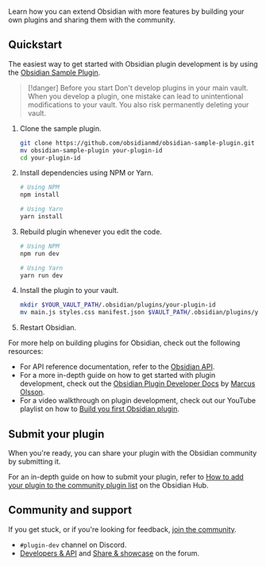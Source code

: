 Learn how you can extend Obsidian with more features by building your own plugins and sharing them with the community.

## Quickstart

The easiest way to get started with Obsidian plugin development is by using the [Obsidian Sample Plugin](https://github.com/obsidianmd/obsidian-sample-plugin).

> [!danger] Before you start
> Don't develop plugins in your main vault. When you develop a plugin, one mistake can lead to unintentional modifications to your vault. You also risk permanently deleting your vault.

1. Clone the sample plugin.

   ```bash
   git clone https://github.com/obsidianmd/obsidian-sample-plugin.git
   mv obsidian-sample-plugin your-plugin-id
   cd your-plugin-id
   ```

1. Install dependencies using NPM or Yarn.

   ```bash
   # Using NPM
   npm install

   # Using Yarn
   yarn install
   ```

1. Rebuild plugin whenever you edit the code.

   ```bash
   # Using NPM
   npm run dev

   # Using Yarn
   yarn run dev
   ```

1. Install the plugin to your vault.

   ```bash
   mkdir $YOUR_VAULT_PATH/.obsidian/plugins/your-plugin-id
   mv main.js styles.css manifest.json $VAULT_PATH/.obsidian/plugins/your-plugin-id
   ```

1. Restart Obsidian.

For more help on building plugins for Obsidian, check out the following resources:

- For API reference documentation, refer to the [Obsidian API](https://github.com/obsidianmd/obsidian-api).
- For a more in-depth guide on how to get started with plugin development, check out the [Obsidian Plugin Developer Docs](https://marcus.se.net/obsidian-plugin-docs) by [Marcus Olsson](https://marcus.se.net).
- For a video walkthrough on plugin development, check out our YouTube playlist on how to [Build you first Obsidian plugin](https://www.youtube.com/playlist?list=PLIDCb22ZUTBnMCbJa-st4PD5T3Olep078).

## Submit your plugin

When you're ready, you can share your plugin with the Obsidian community by submitting it.

For an in-depth guide on how to submit your plugin, refer to [How to add your plugin to the community plugin list](https://publish.obsidian.md/hub/04+-+Guides%2C+Workflows%2C+%26+Courses/Guides/How+to+add+your+plugin+to+the+community+plugin+list) on the Obsidian Hub.

## Community and support

If you get stuck, or if you're looking for feedback, [join the community](https://obsidian.md/community).

- `#plugin-dev` channel on Discord.
- [Developers & API](https://forum.obsidian.md/c/developers-api/14) and [Share & showcase](https://forum.obsidian.md/c/share-showcase/9) on the forum.
